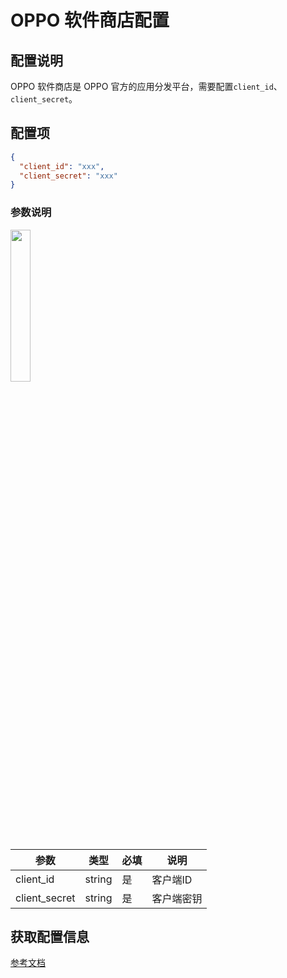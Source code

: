 # OPPO 软件商店配置

## 配置说明

OPPO 软件商店是 OPPO 官方的应用分发平台，需要配置`client_id`、`client_secret`。

## 配置项

```json
{
  "client_id": "xxx",
  "client_secret": "xxx"
}
```

### 参数说明

<img src = "/images/config_oppo.png" width="25%" />

| 参数 | 类型 | 必填 | 说明 |
|------|------|------|------|
| client_id | string | 是 | 客户端ID |
| client_secret | string | 是 | 客户端密钥 |

## 获取配置信息

[参考文档](https://open.oppomobile.com/documentation/page/info?id=10998)
